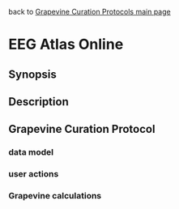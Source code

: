 back to [Grapevine Curation Protocols main page](https://github.com/wds4/DCoSL/tree/main/grapevineCurationProtocols)

EEG Atlas Online
=====

## Synopsis

## Description


## Grapevine Curation Protocol

### data model

### user actions

### Grapevine calculations
